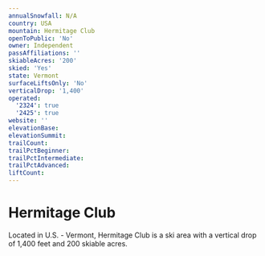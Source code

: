 ```yaml
---
annualSnowfall: N/A
country: USA
mountain: Hermitage Club
openToPublic: 'No'
owner: Independent
passAffiliations: ''
skiableAcres: '200'
skied: 'Yes'
state: Vermont
surfaceLiftsOnly: 'No'
verticalDrop: '1,400'
operated:
  '2324': true
  '2425': true
website: ''
elevationBase:
elevationSummit:
trailCount:
trailPctBeginner:
trailPctIntermediate:
trailPctAdvanced:
liftCount:
---
```



# Hermitage Club

Located in U.S. - Vermont, Hermitage Club is a ski area with a vertical drop of 1,400 feet and 200 skiable acres.

